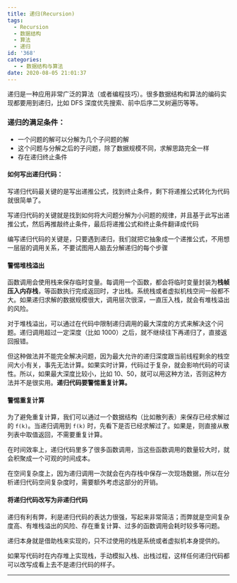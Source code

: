 ```yaml
---
title: 递归(Recursion)
tags:
  - Recursion
  - 数据结构
  - 算法
  - 递归
id: '368'
categories:
  - - 数据结构与算法
date: 2020-08-05 21:01:37
---
```


递归是一种应用非常广泛的算法（或者编程技巧）。很多数据结构和算法的编码实现都要用到递归，比如 DFS 深度优先搜索、前中后序二叉树遍历等等。

### **递归的满足条件：**

*   一个问题的解可以分解为几个子问题的解
*   这个问题与分解之后的子问题，除了数据规模不同，求解思路完全一样
*   存在递归终止条件

#### **如何写出递归代码：**

写递归代码最关键的是写出递推公式，找到终止条件，剩下将递推公式转化为代码就很简单了。

写递归代码的关键就是找到如何将大问题分解为小问题的规律，并且基于此写出递推公式，然后再推敲终止条件，最后将递推公式和终止条件翻译成代码

编写递归代码的关键是，只要遇到递归，我们就把它抽象成一个递推公式，不用想一层层的调用关系，不要试图用人脑去分解递归的每个步骤

#### **警惕堆栈溢出**

函数调用会使用栈来保存临时变量。每调用一个函数，都会将临时变量封装为**栈帧压入内存栈**，等函数执行完成返回时，才出栈。系统栈或者虚拟机栈空间一般都不大。如果递归求解的数据规模很大，调用层次很深，一直压入栈，就会有堆栈溢出的风险。

对于堆栈溢出，可以通过在代码中限制递归调用的最大深度的方式来解决这个问题。递归调用超过一定深度（比如 1000）之后，就不继续往下再递归了，直接返回报错。

但这种做法并不能完全解决问题，因为最大允许的递归深度跟当前线程剩余的栈空间大小有关，事先无法计算。如果实时计算，代码过于复杂，就会影响代码的可读性。所以，如果最大深度比较小，比如 10、50，就可以用这种方法，否则这种方法并不是很实用。**递归代码要警惕重复计算。**

#### **警惕重复计算**

为了避免重复计算，我们可以通过一个数据结构（比如散列表）来保存已经求解过的 `f(k)`。当递归调用到 `f(k)` 时，先看下是否已经求解过了。如果是，则直接从散列表中取值返回，不需要重复计算。

在时间效率上，递归代码里多了很多函数调用，当这些函数调用的数量较大时，就会积聚成一个可观的时间成本。

在空间复杂度上，因为递归调用一次就会在内存栈中保存一次现场数据，所以在分析递归代码空间复杂度时，需要额外考虑这部分的开销。

#### 将递归代码改写为非递归代码

递归有利有弊，利是递归代码的表达力很强，写起来非常简洁；而弊就是空间复杂度高、有堆栈溢出的风险、存在重复计算、过多的函数调用会耗时较多等问题。

递归本身就是借助栈来实现的，只不过使用的栈是系统或者虚拟机本身提供的。

如果写代码时在内存堆上实现栈，手动模拟入栈、出栈过程，这样任何递归代码都可以改写成看上去不是递归代码的样子。

* * *